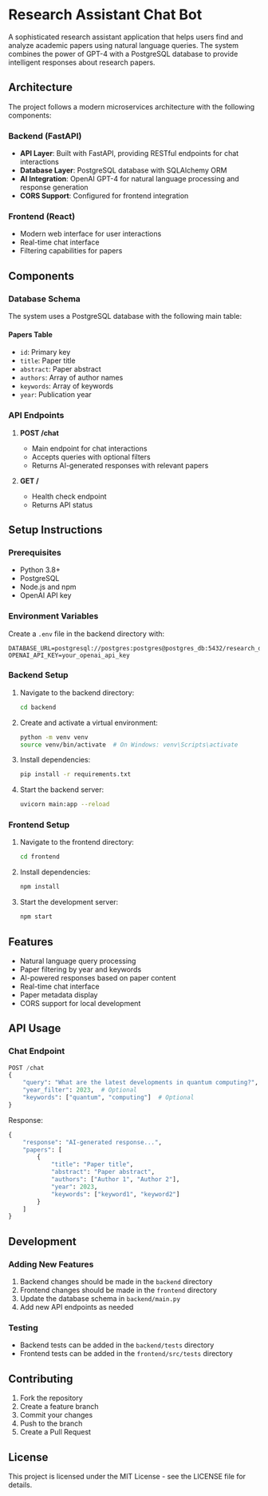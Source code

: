 # Research Assistant Chat Bot

A sophisticated research assistant application that helps users find and analyze academic papers using natural language queries. The system combines the power of GPT-4 with a PostgreSQL database to provide intelligent responses about research papers.

## Architecture

The project follows a modern microservices architecture with the following components:

### Backend (FastAPI)
- **API Layer**: Built with FastAPI, providing RESTful endpoints for chat interactions
- **Database Layer**: PostgreSQL database with SQLAlchemy ORM
- **AI Integration**: OpenAI GPT-4 for natural language processing and response generation
- **CORS Support**: Configured for frontend integration

### Frontend (React)
- Modern web interface for user interactions
- Real-time chat interface
- Filtering capabilities for papers

## Components

### Database Schema
The system uses a PostgreSQL database with the following main table:

#### Papers Table
- `id`: Primary key
- `title`: Paper title
- `abstract`: Paper abstract
- `authors`: Array of author names
- `keywords`: Array of keywords
- `year`: Publication year

### API Endpoints

1. **POST /chat**
   - Main endpoint for chat interactions
   - Accepts queries with optional filters
   - Returns AI-generated responses with relevant papers

2. **GET /**
   - Health check endpoint
   - Returns API status

## Setup Instructions

### Prerequisites
- Python 3.8+
- PostgreSQL
- Node.js and npm
- OpenAI API key

### Environment Variables
Create a `.env` file in the backend directory with:
```
DATABASE_URL=postgresql://postgres:postgres@postgres_db:5432/research_db
OPENAI_API_KEY=your_openai_api_key
```

### Backend Setup
1. Navigate to the backend directory:
   ```bash
   cd backend
   ```

2. Create and activate a virtual environment:
   ```bash
   python -m venv venv
   source venv/bin/activate  # On Windows: venv\Scripts\activate
   ```

3. Install dependencies:
   ```bash
   pip install -r requirements.txt
   ```

4. Start the backend server:
   ```bash
   uvicorn main:app --reload
   ```

### Frontend Setup
1. Navigate to the frontend directory:
   ```bash
   cd frontend
   ```

2. Install dependencies:
   ```bash
   npm install
   ```

3. Start the development server:
   ```bash
   npm start
   ```

## Features

- Natural language query processing
- Paper filtering by year and keywords
- AI-powered responses based on paper content
- Real-time chat interface
- Paper metadata display
- CORS support for local development

## API Usage

### Chat Endpoint
```python
POST /chat
{
    "query": "What are the latest developments in quantum computing?",
    "year_filter": 2023,  # Optional
    "keywords": ["quantum", "computing"]  # Optional
}
```

Response:
```python
{
    "response": "AI-generated response...",
    "papers": [
        {
            "title": "Paper title",
            "abstract": "Paper abstract",
            "authors": ["Author 1", "Author 2"],
            "year": 2023,
            "keywords": ["keyword1", "keyword2"]
        }
    ]
}
```

## Development

### Adding New Features
1. Backend changes should be made in the `backend` directory
2. Frontend changes should be made in the `frontend` directory
3. Update the database schema in `backend/main.py`
4. Add new API endpoints as needed

### Testing
- Backend tests can be added in the `backend/tests` directory
- Frontend tests can be added in the `frontend/src/tests` directory

## Contributing
1. Fork the repository
2. Create a feature branch
3. Commit your changes
4. Push to the branch
5. Create a Pull Request

## License
This project is licensed under the MIT License - see the LICENSE file for details. 